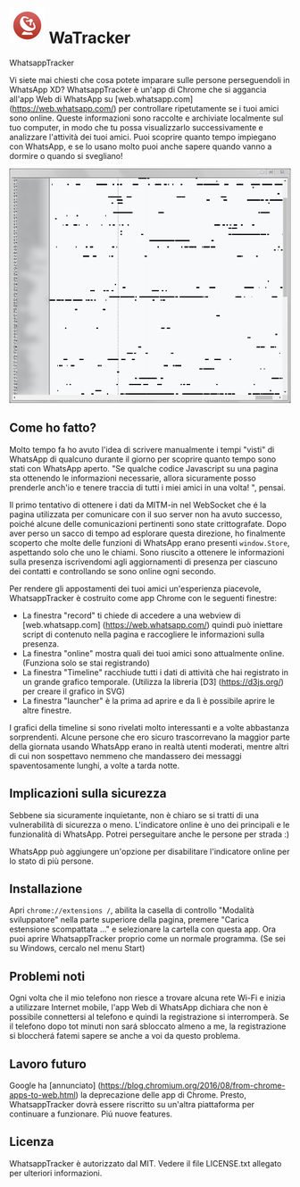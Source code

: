 # ![Icon](art/icon64.png) WaTracker
WhatsappTracker

Vi siete mai chiesti che cosa potete imparare sulle persone perseguendoli in WhatsApp XD?
WhatsappTracker è un'app di Chrome che si aggancia all'app Web di WhatsApp su [web.whatsapp.com] (https://web.whatsapp.com/)
per controllare ripetutamente se i tuoi amici sono online.
Queste informazioni sono raccolte e archiviate localmente sul tuo computer, in modo che tu possa visualizzarlo successivamente e analizzare l'attività dei tuoi amici.
Puoi scoprire quanto tempo impiegano con WhatsApp, e se lo usano molto puoi anche sapere quando vanno a dormire o quando si svegliano!

![Timeline screenshot](screenshots/timeline.png)
## Come ho fatto?

Molto tempo fa ho avuto l'idea di scrivere manualmente i tempi "visti" di WhatsApp di qualcuno durante il giorno per scoprire quanto tempo sono stati con WhatsApp aperto.
"Se qualche codice Javascript su una pagina sta ottenendo le informazioni necessarie, allora sicuramente posso prenderle anch'io e tenere traccia di tutti i miei amici in una volta! ", pensai.

Il primo tentativo di ottenere i dati da MITM-in nel WebSocket che é la pagina utilizzata per comunicare con il suo server non ha avuto successo, poiché alcune delle comunicazioni pertinenti sono state crittografate.
Dopo aver perso un sacco di tempo ad esplorare questa direzione, ho finalmente scoperto che molte delle funzioni di WhatsApp erano presenti `window.Store`, aspettando solo che uno le chiami.
Sono riuscito a ottenere le informazioni sulla presenza iscrivendomi agli aggiornamenti di presenza per ciascuno dei contatti
e controllando se sono online ogni secondo.

Per rendere gli appostamenti dei tuoi amici un'esperienza piacevole, WhatsappTracker è costruito come app Chrome con le seguenti finestre:
- La finestra "record" ti chiede di accedere a una webview di [web.whatsapp.com] (https://web.whatsapp.com/)
quindi può iniettare script di contenuto nella pagina e raccogliere le informazioni sulla presenza.
- La finestra "online" mostra quali dei tuoi amici sono attualmente online. (Funziona solo se stai registrando)
- La finestra "Timeline" racchiude tutti i dati di attività che hai registrato in un grande grafico temporale.
(Utilizza la libreria [D3] (https://d3js.org/) per creare il grafico in SVG)
- La finestra "launcher" è la prima ad aprire e da lì è possibile aprire le altre finestre.

I grafici della timeline si sono rivelati molto interessanti e a volte abbastanza sorprendenti.
Alcune persone che ero sicuro trascorrevano la maggior parte della giornata usando WhatsApp erano in realtà utenti moderati,
mentre altri di cui non sospettavo nemmeno che mandassero dei messaggi spaventosamente lunghi, a volte a tarda notte.

## Implicazioni sulla sicurezza

Sebbene sia sicuramente inquietante, non è chiaro se si tratti di una vulnerabilità di sicurezza o meno. L'indicatore online è uno dei principali e le funzionalità di WhatsApp. 
Potrei perseguitare anche le persone per strada :)

WhatsApp può aggiungere un'opzione per disabilitare l'indicatore online per lo stato di più persone.

## Installazione

Apri `chrome://extensions /`, abilita la casella di controllo "Modalità sviluppatore" nella parte superiore della pagina,
premere "Carica estensione scompattata ..." e selezionare la cartella con questa app.
Ora puoi aprire WhatsappTracker proprio come un normale programma.
(Se sei su Windows, cercalo nel menu Start)

## Problemi noti

Ogni volta che il mio telefono non riesce a trovare alcuna rete Wi-Fi e inizia a utilizzare Internet mobile,
l'app Web di WhatsApp dichiara che non è possibile connettersi al telefono e quindi la registrazione si interromperà.
Se il telefono dopo tot minuti non sará sbloccato almeno a me, la registrazione si bloccherá fatemi sapere se anche a voi da questo problema.

## Lavoro futuro

Google ha [annunciato] (https://blog.chromium.org/2016/08/from-chrome-apps-to-web.html) la deprecazione delle app di Chrome.
Presto, WhatsappTracker dovrà essere riscritto su un'altra piattaforma per continuare a funzionare.
Piú nuove features.

## Licenza

WhatsappTracker è autorizzato dal MIT.
Vedere il file LICENSE.txt allegato per ulteriori informazioni.
